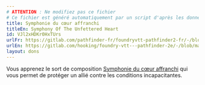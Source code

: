 ```yaml
---
# ATTENTION : Ne modifiez pas ce fichier
# Ce fichier est généré automatiquement par un script d'après les données du module Foundry VTT officiel et de sa traduction
title: Symphonie du cœur affranchi
titleEn: Symphony Of The Unfettered Heart
id: VJl2xHDKr0HxTUrs
urlFr: https://gitlab.com/pathfinder-fr/foundryvtt-pathfinder2-fr/-/blob/master/data/feats/VJl2xHDKr0HxTUrs.htm
urlEn: https://gitlab.com/hooking/foundry-vtt---pathfinder-2e/-/blob/master/packs/data/feats.db/symphony-of-the-unfettered-heart.json
layout: dons
---
```

Vous apprenez le sort de composition [Symphonie du cœur affranchi](../sorts/symphonie-du-cœur-affranchi.md) qui vous permet de protéger un allié contre les conditions incapacitantes.
